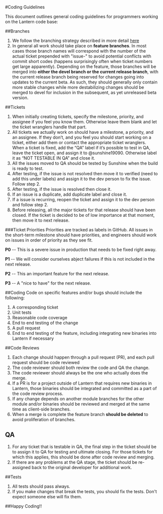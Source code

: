 #Coding Guidelines

This document outlines general coding guidelines for programmers working on the Lantern code base:

##Branches
1. We follow the branching strategy described in more detail [here](http://nvie.com/posts/a-successful-git-branching-model/)
1. In general all work should take place on **feature branches**. In most cases those branch names will correspond with the number of the actual ticket prepended with "issue-" to avoid potential conflicts with commit short codes (happens surprisingly often when ticket numbers get large apparently). Depending on the feature, those branches will be merged into **either the devel branch or the current release branch**, with the current release branch being reserved for changes going into updates to the current beta. As such, they should generally only contain more stable changes while more destabilizing changes should be merged to devel for inclusion in the subsequent, as yet unreleased beta version.

##Tickets
1. When initially creating tickets, specify the milestone, priority, and assignee if you feel you know them. Otherwise leave them blank and let the ticket wranglers handle that part.
1. All tickets we actually work on should have a milestone, a priority, and an assignee. If they don’t, and you feel you should start working on a ticket, either add them or contact the appropriate ticket wranglers.
When a ticket is fixed, add the “QA” label if it’s possible to test in QA, leave the ticket open, and assign it to @sunshine19090. Otherwise label it as “NOT TESTABLE IN QA” and close it.
1. All the issues moved to QA should be tested by Sunshine when the build is ready to test.
1. After testing, if the issue is not resolved then move it to verified (need to add this under labels) and assign it to the dev person to fix the issue. Follow step 2.
1. After testing, if the issue is resolved then close it.
1. If an issue is a duplicate, add duplicate label and close it.
1. If a issue is recurring, reopen the ticket and assign it to the dev person and follow step 2.
1. Before releasing, all the major tickets for that release should have been closed. If the ticket is decided to be of low importance at that moment, then move it to next release.

###Ticket Priorities
Priorities are tracked as labels in GitHub. All issues in the short-term milestone should have priorities, and engineers should work on issues in order of priority as they see fit.

**P0** -- This is a severe issue in production that needs to be fixed right away.

**P1** -- We will consider ourselves abject failures if this is not included in the next release.

**P2** -- This an important feature for the next release.

**P3** -- A "nice to have" for the next release.


##Coding
Code on specific features and/or bugs should include the following:

1. A corresponding ticket
1. Unit tests
1. Reasonable code coverage
1. End to end testing of the change
1. A pull request
1. End to end testing of the feature, including integrating new binaries into Lantern if necessary

##Code Reviews
1. Each change should happen through a pull request (PR), and each pull request should be code reviewed
1. The code reviewer should both review the code and QA the change.
1. The code reviewer should always be the one who actually does the merge.
1. If a PR is for a project outside of Lantern that requires new binaries in Lantern, those binaries should be integrated and committed as a part of the code review process.
1. If any change depends on another module branches for the other module and/or binaries should be reviewed and merged at the same time as client-side branches.
1. When a merge is complete the feature branch **should be deleted** to avoid proliferation of branches.

## QA
1. For any ticket that is testable in QA, the final step in the ticket should be to assign it to QA for testing and ultimate closing. For those tickets for which this applies, this should be done after code review and merging. 
1. If there are any problems at the QA stage, the ticket should be re-assigned back to the original developer for additional work.

##Tests
1. All tests should pass always.
1. If you make changes that break the tests, you should fix the tests. Don't expect someone else will fix them.

##Happy Coding!!
